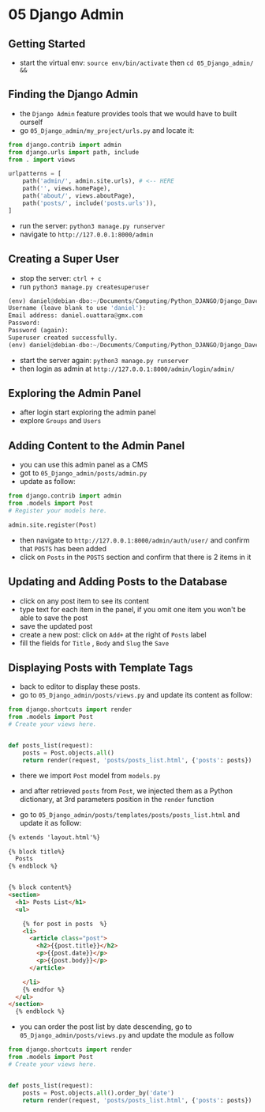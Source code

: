 # 05 Django Admin

## Getting Started

- start the virtual env: `source env/bin/activate`  then `cd 05_Django_admin/ &&`

## Finding the Django Admin

- the `Django Admin` feature provides tools that we would have to built ourself
- go `05_Django_admin/my_project/urls.py` and locate it:

```py
from django.contrib import admin
from django.urls import path, include
from . import views

urlpatterns = [
    path('admin/', admin.site.urls), # <-- HERE
    path('', views.homePage),
    path('about/', views.aboutPage),
    path('posts/', include('posts.urls')),
]

```

- run the server: `python3 manage.py runserver`
- navigate to `http://127.0.0.1:8000/admin`

## Creating a Super User

- stop the server: `ctrl + c`
- run `python3 manage.py createsuperuser`

```py
(env) daniel@debian-dbo:~/Documents/Computing/Python_DJANGO/Django_Dave_Gray/05_Django_admin$ python3 manage.py  createsuperuser
Username (leave blank to use 'daniel'): 
Email address: daniel.ouattara@gmx.com
Password: 
Password (again): 
Superuser created successfully.
(env) daniel@debian-dbo:~/Documents/Computing/Python_DJANGO/Django_Dave_Gray/05_Django_admin$ 
```

- start the server again: `python3 manage.py runserver`
- then login as admin at `http://127.0.0.1:8000/admin/login/admin/`

## Exploring the Admin Panel

- after login start exploring the admin panel
- explore `Groups` and `Users`

## Adding Content to the Admin Panel

- you can use this admin panel as a CMS
- got to `05_Django_admin/posts/admin.py`
- update as follow:

```py
from django.contrib import admin
from .models import Post
# Register your models here.

admin.site.register(Post)

```

- then navigate to `http://127.0.0.1:8000/admin/auth/user/` and confirm that `POSTS` has been added
- click on `Posts` in the `POSTS` section and confirm that there is 2 items in it

## Updating and Adding Posts to the Database

- click on any post item to see its content
- type text for each item in the panel, if you omit one item you won't be able to save the post
- save the updated post
- create a new post: click on `Add+` at the right of `Posts` label
- fill the fields for `Title` , `Body` and `Slug` the `Save`

## Displaying Posts with Template Tags

- back to editor to display these posts.
- go to `05_Django_admin/posts/views.py` and update its content as follow:

```py
from django.shortcuts import render
from .models import Post
# Create your views here.


def posts_list(request):
    posts = Post.objects.all()
    return render(request, 'posts/posts_list.html', {'posts': posts})
```

- there we import `Post` model from `models.py`
- and after retrieved `posts` from `Post`, we injected them as a Python dictionary, at 3rd parameters position in the `render` function

- go to  `05_Django_admin/posts/templates/posts/posts_list.html` and update it as follow:

```html
{% extends 'layout.html'%}

{% block title%}
  Posts 
{% endblock %}


{% block content%}
<section>
  <h1> Posts List</h1>
  <ul>

    {% for post in posts  %}
    <li>
      <article class="post">
        <h2>{{post.title}}</h2>
        <p>{{post.date}}</p>
        <p>{{post.body}}</p>
      </article>

    </li>
    {% endfor %}
  </ul>
</section>
  {% endblock %}

```

- you can order the post list by date descending, go to `05_Django_admin/posts/views.py` and update the module as follow

```py
from django.shortcuts import render
from .models import Post
# Create your views here.


def posts_list(request):
    posts = Post.objects.all().order_by('date')
    return render(request, 'posts/posts_list.html', {'posts': posts})
```
